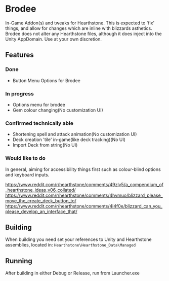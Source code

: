 # Brodee
In-Game Addon(s) and tweaks for Hearthstone. This is expected to 'fix' things, and allow for changes which are inline with blizzards asthetics. Brodee does not alter any Hearthstone files, although it does inject into the Unity AppDomain. Use at your own discretion. 

## Features

### Done
* Button Menu Options for Brodee

### In progress
* Options menu for brodee
* Gem colour changing(No customization UI)

### Confirmed technically able
* Shortening spell and attack animation(No customization UI)
* Deck creation 'tile' in-game(like deck tracking)(No UI)
* Import Deck from string(No UI)

### Would like to do
In general, aiming for accessibility things first such as colour-blind options and keyboard inputs.

https://www.reddit.com/r/hearthstone/comments/49zlv5/a_compendium_of_hearthstone_ideas_v06_collated/
https://www.reddit.com/r/hearthstone/comments/4hvmuo/blizzard_please_move_the_create_deck_button_to/
https://www.reddit.com/r/hearthstone/comments/4i4f0e/blizzard_can_you_please_develop_an_interface_that/

## Building
When building you need set your references to Unity and Hearthstone assemblies, located in: `Hearthstone\Hearthstone_Data\Managed`

## Running
After building in either Debug or Release, run from Launcher.exe


